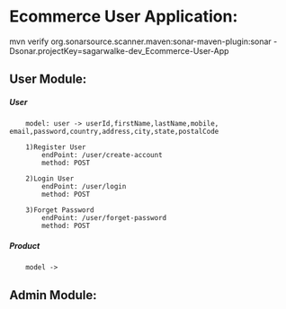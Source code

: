 # Ecommerce User Application:

 mvn verify org.sonarsource.scanner.maven:sonar-maven-plugin:sonar -Dsonar.projectKey=sagarwalke-dev_Ecommerce-User-App
## User Module:
##### User
		model: user -> userId,firstName,lastName,mobile, email,password,country,address,city,state,postalCode
		
		1)Register User
			endPoint: /user/create-account
			method: POST
			
		2)Login User
			endPoint: /user/login
			method: POST
			
		3)Forget Password
			endPoint: /user/forget-password
			method: POST

##### Product
		model -> 
			
## Admin Module: